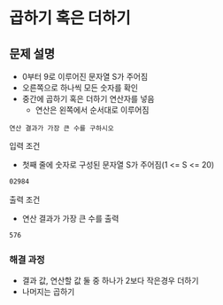 # 곱하기 혹은 더하기

## 문제 설명

* 0부터 9로 이루어진 문자열 S가 주어짐
* 오른쪽으로 하나씩 모든 숫자를 확인
* 중간에 곱하기 혹은 더하기 연산자를 넣음
  * 연산은 왼쪽에서 순서대로 이루어짐

`연산 결과가 가장 큰 수를 구하시오`

입력 조건

* 첫째 줄에 숫자로 구성된 문자열 S가 주어짐(1 <= S <= 20)

```txt
02984
```

출력 조건

* 연산 결과가 가장 큰 수를 출력

```txt
576
```

### 해결 과정

* 결과 값, 연산할 값 둘 중 하나가 2보다 작은경우 더하기
* 나머지는 곱하기
